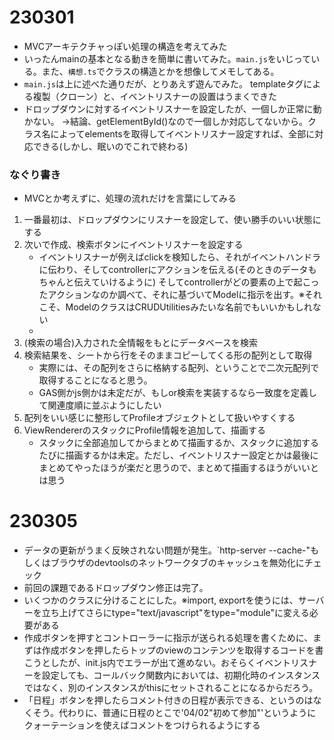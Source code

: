 # 230301
 - MVCアーキテクチャっぽい処理の構造を考えてみた
 - いったんmainの基本となる動きを簡単に書いてみた。`main.js`をいじっている。また、`構想.ts`でクラスの構造とかを想像してメモしてある。
 - `main.js`は上に述べた通りだが、とりあえず遊んでみた。
   templateタグによる複製（クローン）と、イベントリスナーの設置はうまくできた
 - ドロップダウンに対するイベントリスナーを設定したが、一個しか正常に動かない。
   →結論、getElementById()なので一個しか対応してないから。クラス名によってelementsを取得してイベントリスナー設定すれば、全部に対応できる(しかし、眠いのでこれで終わる)
### なぐり書き
 - MVCとか考えずに、処理の流れだけを言葉にしてみる
 1. 一番最初は、ドロップダウンにリスナーを設定して、使い勝手のいい状態にする
 1. 次いで作成、検索ボタンにイベントリスナーを設定する
    - イベントリスナーが例えばclickを検知したら、それがイベントハンドラに伝わり、そしてcontrollerにアクションを伝える(そのときのデータもちゃんと伝えていけるように)
    そしてcontrollerがどの要素の上で起こったアクションなのか調べて、それに基づいてModelに指示を出す。※それこそ、ModelのクラスはCRUDUtilitiesみたいな名前でもいいかもしれない
    - 
 1. (検索の場合)入力された全情報をもとにデータベースを検索
 1. 検索結果を、シートから行をそのままコピーしてくる形の配列として取得
    - 実際には、その配列をさらに格納する配列、ということで二次元配列で取得することになると思う。
    - GAS側かjs側かは未定だが、もしor検索を実装するなら一致度を定義して関連度順に並ぶようにしたい
 1. 配列をいい感じに整形してProfileオブジェクトとして扱いやすくする
 1. ViewRendererのスタックにProfile情報を追加して、描画する
    - スタックに全部追加してからまとめて描画するか、スタックに追加するたびに描画するかは未定。ただし、イベントリスナー設定とかは最後にまとめてやったほうが楽だと思うので、まとめて描画するほうがいいとは思う

# 230305
 - データの更新がうまく反映されない問題が発生。`http-server --cache-"もしくはブラウザのdevtoolsのネットワークタブのキャッシュを無効化にチェック
 - 前回の課題であるドロップダウン修正は完了。
 - いくつかのクラスに分けることにした。※import, exportを使うには、サーバーを立ち上げてさらにtype="text/javascript"をtype="module"に変える必要がある
 - 作成ボタンを押すとコントローラーに指示が送られる処理を書くために、まずは作成ボタンを押したらトップのviewのコンテンツを取得するコードを書こうとしたが、init.js内でエラーが出て進めない。おそらくイベントリスナーを設定しても、コールバック関数内においては、初期化時のインスタンスではなく、別のインスタンスがthisにセットされることになるからだろう。
 - 「日程」ボタンを押したらコメント付きの日程が表示できる、というのはなくそう。代わりに、普通に日程のとこで'04/02"初めて参加"'というようにクォーテーションを使えばコメントをつけられるようにする
 